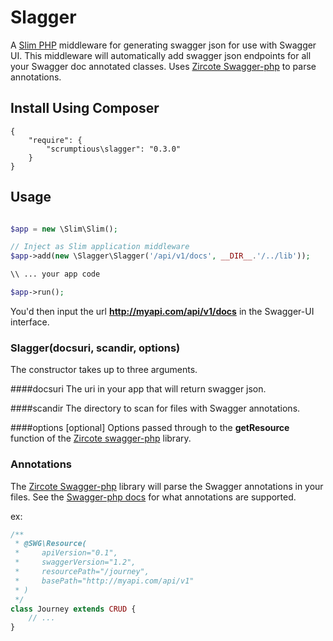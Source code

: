 Slagger
============

A [Slim PHP](http://www.slimframework.com/) middleware for generating swagger json for use with Swagger UI.
This middleware will automatically add swagger json endpoints for all your Swagger doc annotated classes. 
Uses [Zircote Swagger-php](https://github.com/zircote/swagger-php) to parse annotations.

## Install Using Composer
```
{
    "require": {
        "scrumptious\slagger": "0.3.0"
    }
}
```

## Usage
```php

$app = new \Slim\Slim();

// Inject as Slim application middleware
$app->add(new \Slagger\Slagger('/api/v1/docs', __DIR__.'/../lib'));

\\ ... your app code

$app->run();
```
You'd then input the url **http://myapi.com/api/v1/docs** in the Swagger-UI interface.

### Slagger(docsuri, scandir, options)
The constructor takes up to three arguments. 

####docsuri
The uri in your app that will return swagger json.

####scandir
The directory to scan for files with Swagger annotations. 

####options [optional]
Options passed through to the **getResource** function of the [Zircote swagger-php](https://github.com/zircote/Swagger-php) library.


### Annotations
The [Zircote Swagger-php](https://github.com/zircote/swagger-php) library will parse the Swagger annotations in your files.
See the [Swagger-php docs](http://zircote.com/swagger-php/) for what annotations are supported.

ex: 
```php 
/**
 * @SWG\Resource(
 *     apiVersion="0.1",
 *     swaggerVersion="1.2",
 *     resourcePath="/journey",
 *     basePath="http://myapi.com/api/v1"
 * )
 */
class Journey extends CRUD {
	// ...
}
```


